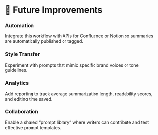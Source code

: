 # 🔮 Future Improvements

### Automation
Integrate this workflow with APIs for Confluence or Notion so summaries are automatically published or tagged.

### Style Transfer
Experiment with prompts that mimic specific brand voices or tone guidelines.

### Analytics
Add reporting to track average summarization length, readability scores, and editing time saved.

### Collaboration
Enable a shared “prompt library” where writers can contribute and test effective prompt templates.
